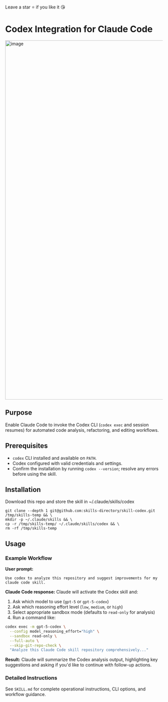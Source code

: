 Leave a star ⭐ if you like it 😘

# Codex Integration for Claude Code

<img width="2288" height="1146" alt="image" src="https://github.com/user-attachments/assets/a39be9b9-f437-4bf2-b369-17e02007a2f0" />

## Purpose
Enable Claude Code to invoke the Codex CLI (`codex exec` and session resumes) for automated code analysis, refactoring, and editing workflows.

## Prerequisites
- `codex` CLI installed and available on `PATH`.
- Codex configured with valid credentials and settings.
- Confirm the installation by running `codex --version`; resolve any errors before using the skill.

## Installation

Download this repo and store the skill in ~/.claude/skills/codex

```
git clone --depth 1 git@github.com:skills-directory/skill-codex.git /tmp/skills-temp && \
mkdir -p ~/.claude/skills && \
cp -r /tmp/skills-temp/ ~/.claude/skills/codex && \
rm -rf /tmp/skills-temp
```

## Usage

### Example Workflow

**User prompt:**
```
Use codex to analyze this repository and suggest improvements for my claude code skill.
```

**Claude Code response:**
Claude will activate the Codex skill and:
1. Ask which model to use (`gpt-5` or `gpt-5-codex`)
2. Ask which reasoning effort level (`low`, `medium`, or `high`)
3. Select appropriate sandbox mode (defaults to `read-only` for analysis)
4. Run a command like:
```bash
codex exec -m gpt-5-codex \
  --config model_reasoning_effort="high" \
  --sandbox read-only \
  --full-auto \
  --skip-git-repo-check \
  "Analyze this Claude Code skill repository comprehensively..."
```

**Result:**
Claude will summarize the Codex analysis output, highlighting key suggestions and asking if you'd like to continue with follow-up actions.

### Detailed Instructions
See `SKILL.md` for complete operational instructions, CLI options, and workflow guidance.
